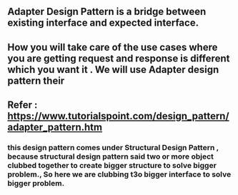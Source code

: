 ## Adapter Design Pattern is a bridge between existing interface and expected interface.

## How you will take care of the use cases where you are getting request and response is different which you want it . We will use Adapter design pattern their

## Refer : https://www.tutorialspoint.com/design_pattern/adapter_pattern.htm

### this design pattern comes under Structural Design Pattern , because structural design pattern said two or more object clubbed together to create bigger structure to solve bigger problem., So here we are clubbing t3o bigger interface to solve bigger problem.